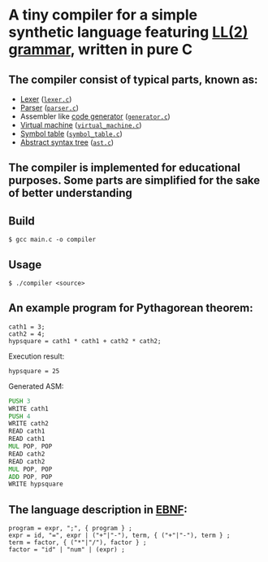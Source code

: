 # A tiny compiler for a simple synthetic language featuring [LL(2) grammar](https://en.wikipedia.org/wiki/LL_grammar), written in pure C 
## The compiler consist of typical parts, known as:
* [Lexer](https://en.wikipedia.org/wiki/Lexical_analysis) ([`lexer.c`](./src/lexer.c))
* [Parser](https://en.wikipedia.org/wiki/Parsing) ([`parser.c`](./src/parser.c))
* Assembler like [code generator](https://en.wikipedia.org/wiki/Code_generation_(compiler)) ([`generator.c`](./src/generator.c))
* [Virtual machine](https://en.wikipedia.org/wiki/Virtual_machine) ([`virtual_machine.c`](./src/virtual_machine.c))
* [Symbol table](https://en.wikipedia.org/wiki/Symbol_table) ([`symbol_table.c`](./src/symbol_table.c))
* [Abstract syntax tree](https://en.wikipedia.org/wiki/Abstract_syntax_tree) ([`ast.c`](./src/ast.c))
## The compiler is implemented for educational purposes. Some parts are simplified for the sake of better understanding
## Build
```$ gcc main.c -o compiler```
## Usage
```$ ./compiler <source>```
## An example program for Pythagorean theorem:
```
cath1 = 3;
cath2 = 4;
hypsquare = cath1 * cath1 + cath2 * cath2;
```
Execution result:
```
hypsquare = 25
```
Generated ASM:
```asm
PUSH 3
WRITE cath1
PUSH 4
WRITE cath2
READ cath1
READ cath1
MUL POP, POP
READ cath2
READ cath2
MUL POP, POP
ADD POP, POP
WRITE hypsquare
```
## The language description in [EBNF](https://en.wikipedia.org/wiki/Extended_Backus%E2%80%93Naur_form):
```
program = expr, ";", { program } ;
expr = id, "=", expr | ("+"|"-"), term, { ("+"|"-"), term } ;
term = factor, { ("*"|"/"), factor } ;
factor = "id" | "num" | (expr) ;
```
